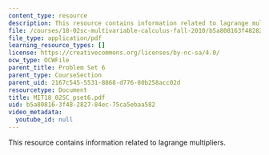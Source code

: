 ```yaml
---
content_type: resource
description: This resource contains information related to lagrange multipliers.
file: /courses/18-02sc-multivariable-calculus-fall-2010/b5a808163f48282784ec75ca5ebaa582_MIT18_02SC_pset6.pdf
file_type: application/pdf
learning_resource_types: []
license: https://creativecommons.org/licenses/by-nc-sa/4.0/
ocw_type: OCWFile
parent_title: Problem Set 6
parent_type: CourseSection
parent_uid: 2167c545-5531-8868-d776-80b258acc02d
resourcetype: Document
title: MIT18_02SC_pset6.pdf
uid: b5a80816-3f48-2827-84ec-75ca5ebaa582
video_metadata:
  youtube_id: null
---
```

This resource contains information related to lagrange multipliers.